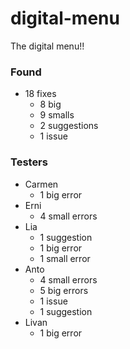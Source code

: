 # digital-menu

The digital menu!!

### Found

- 18 fixes
  - 8 big
  - 9 smalls
  - 2 suggestions
  - 1 issue

### Testers

- Carmen
  - 1 big error
- Erni
  - 4 small errors
- Lia
  - 1 suggestion
  - 1 big error
  - 1 small error
- Anto
  - 4 small errors
  - 5 big errors
  - 1 issue
  - 1 suggestion
- Livan
  - 1 big error
